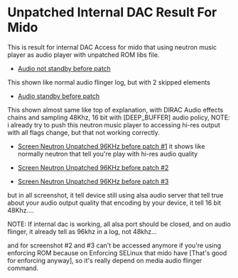 # Unpatched Internal DAC Result For Mido

This is result for internal DAC Access for mido that using neutron music player as audio player
with unpatched ROM libs file.

- [Audio not standby before patch](https://github.com/Nicklas373/Internal_DAC_Fixer/blob/master/docs/unpatched/audio_not_standby_before_patch.log)

This shown like normal audio flinger log, but with 2 skipped elements

- [Audio standby before patch](https://github.com/Nicklas373/Internal_DAC_Fixer/blob/master/docs/unpatched/audio_standby_before_patch.log)

This shown almost same like top of explanation, with DIRAC Audio effects chains and sampling 48Khz, 16 bit with [DEEP_BUFFER] audio policy, NOTE: i already try to push this neutron music player to accessing hi-res output with all flags change, but that not working correctly.

- [Screen Neutron Unpatched 96KHz before patch #1](https://github.com/Nicklas373/Internal_DAC_Fixer/blob/master/docs/unpacthed/Screenshot_20190214-092630.png)
it shows like normally neutron that tell you're play with hi-res audio quality

- [Screen Neutron Unpatched 96KHz before patch #2](https://github.com/Nicklas373/Internal_DAC_Fixer/blob/master/docs/unpacthed/Screenshot_20190214-092645.png)

- [Screen Neutron Unpatched 96KHz before patch #3](https://github.com/Nicklas373/Internal_DAC_Fixer/blob/master/docs/unpacthed/Screenshot_20190214-092657.png)

but in all screenshot, it tell device still using alsa audio server that tell true about your audio output quality that encoding by your device, it tell 16 bit 48Khz....

NOTE: If internal dac is working, all alsa port should be closed, and on audio flinger, it already tell as 96khz in a log, not 48khz...

and for screenshot #2 and #3 can't be accessed anymore if you're using enforcing ROM because on Enforcing SELinux that mido have [That's good for enforcing anyway], so it's really depend on media audio flinger command.
